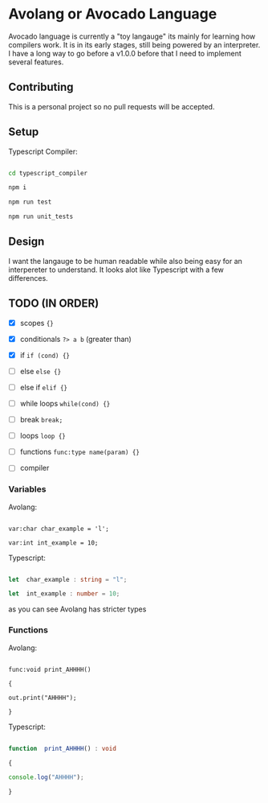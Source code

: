 
# Avolang or Avocado Language

Avocado language is currently a "toy langauge" its mainly for learning how compilers work. It is in its early stages, still being powered by an interpreter. I have a long way to go before a v1.0.0 before that I need to implement several features.

## Contributing

This is a personal project so no pull requests will be accepted.

## Setup

Typescript Compiler:

```bash

cd typescript_compiler

npm i

npm run test

npm run unit_tests

```

## Design

I want the langauge to be human readable while also being easy for an interpereter to understand. It looks alot like Typescript with a few differences.

  

## TODO (IN ORDER)

- [x] scopes ```{}```

- [x] conditionals ```?> a b``` (greater than)

- [x] if ```if (cond) {}```

- [ ] else ```else {}```

- [ ] else if ```elif {}```

- [ ] while loops ```while(cond) {}```

- [ ] break ```break;```

- [ ] loops ```loop {}```

- [ ] functions ```func:type name(param) {}```

- [ ] compiler

  

### Variables

Avolang:

```

var:char char_example = 'l';

var:int int_example = 10;

```

Typescript:

```ts

let  char_example : string = "l";

let  int_example : number = 10;

```

as you can see Avolang has stricter types

### Functions

Avolang:

```

func:void print_AHHHH()

{

out.print("AHHHH");

}

```

Typescript:

```ts

function  print_AHHHH() : void

{

console.log("AHHHH");

}

```


